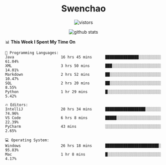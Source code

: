 <h1 align="center">Swenchao</h3>

<p align="center">
  <img src="https://visitor-badge.glitch.me/badge?page_id=Swenchao" alt="vistors" />
</p>

<p align="center">
  <img src="https://github-readme-stats.vercel.app/api?username=Swenchao&count_private=true&show_icons=true&theme=vue-dark&hide_title=true" alt="github stats" />
</p>

<!--START_SECTION:waka-->
📊 **This Week I Spent My Time On** 

```text
💬 Programming Languages: 
Java                     16 hrs 45 mins      ███████████████░░░░░░░░░░   61.04% 
XML                      3 hrs 50 mins       ███░░░░░░░░░░░░░░░░░░░░░░   14.01% 
Markdown                 2 hrs 52 mins       ██░░░░░░░░░░░░░░░░░░░░░░░   10.47% 
SQL                      2 hrs 20 mins       ██░░░░░░░░░░░░░░░░░░░░░░░   8.55% 
Python                   1 hr 29 mins        █░░░░░░░░░░░░░░░░░░░░░░░░   5.42%

🔥 Editors: 
IntelliJ                 20 hrs 34 mins      ██████████████████░░░░░░░   74.96% 
VS Code                  6 hrs 8 mins        █████░░░░░░░░░░░░░░░░░░░░   22.39% 
PyCharm                  43 mins             ░░░░░░░░░░░░░░░░░░░░░░░░░   2.65%

💻 Operating System: 
Windows                  26 hrs 18 mins      ████████████████████████░   95.83% 
Mac                      1 hr 8 mins         █░░░░░░░░░░░░░░░░░░░░░░░░   4.17%

```


<!--END_SECTION:waka-->
